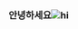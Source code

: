 ### 안녕하세요![hi](https://user-images.githubusercontent.com/74370531/109551354-cdaa0980-7b13-11eb-9e20-5de0495129cb.gif)
